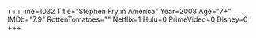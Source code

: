 +++
line=1032
Title="Stephen Fry in America"
Year=2008
Age="7+"
IMDb="7.9"
RottenTomatoes=""
Netflix=1
Hulu=0
PrimeVideo=0
Disney=0
+++

